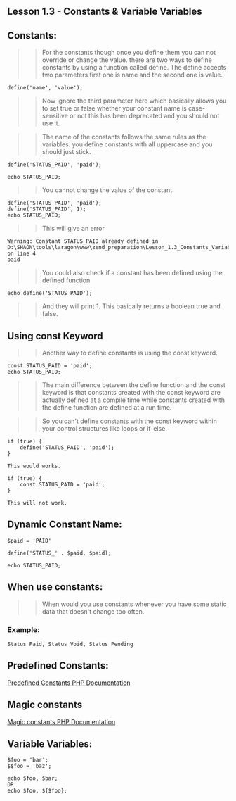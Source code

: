 ## Lesson 1.3 - Constants & Variable Variables

## Constants:

>> For the constants though once you define them you can not override or change the value. there are two ways to define constants by using a function called define. The define accepts two parameters first one is name and the second one is value.

```
define('name', 'value');
```

>> Now ignore the third parameter here which basically allows you to set true or false whether your constant name is case-sensitive or not this has been deprecated and you should not use it.

>> The name of the constants follows the same rules as the variables. you define constants with all uppercase and you should just stick.

```
define('STATUS_PAID', 'paid');

echo STATUS_PAID;
```

>> You cannot change the value of the constant.

```
define('STATUS_PAID', 'paid');
define('STATUS_PAID', 1);
echo STATUS_PAID;
```

>> This will give an error

```
Warning: Constant STATUS_PAID already defined in D:\SHAON\tools\laragon\www\zend_preparation\Lesson_1.3_Constants_Variable_Variables\index.php on line 4 
paid
```

>> You could also check if a constant has been defined using the defined function

```
echo define('STATUS_PAID');
```

>> And they will print 1. This basically returns a boolean true and false.

## Using const Keyword

>> Another way to define constants is using the const keyword.

```
const STATUS_PAID = 'paid';
echo STATUS_PAID;
```

>> The main difference between the define function and the const keyword is that constants created with the const keyword are actually defined at a compile time while constants created with the define function are defined at a run time.

>> So you can't define constants with the const keyword within your control structures like loops or if-else.

```
if (true) {
    define('STATUS_PAID', 'paid');
}

This would works.
```

```
if (true) {
    const STATUS_PAID = 'paid';
}

This will not work.
```

## Dynamic Constant Name:

```
$paid = 'PAID'

define('STATUS_' . $paid, $paid);

echo STATUS_PAID;
```

## When use constants:

>> When would you use constants whenever you have some static data that doesn't change too often.

### Example: 
```
Status Paid, Status Void, Status Pending
```

## Predefined Constants: 
[Predefined Constants PHP Documentation](https://www.php.net/manual/en/reserved.constants.php)

## Magic constants
[Magic constants PHP Documentation](https://www.php.net/manual/en/language.constants.magic.php)

## Variable Variables:

```
$foo = 'bar';
$$foo = 'baz';

echo $foo, $bar;
OR
echo $foo, ${$foo};
```
